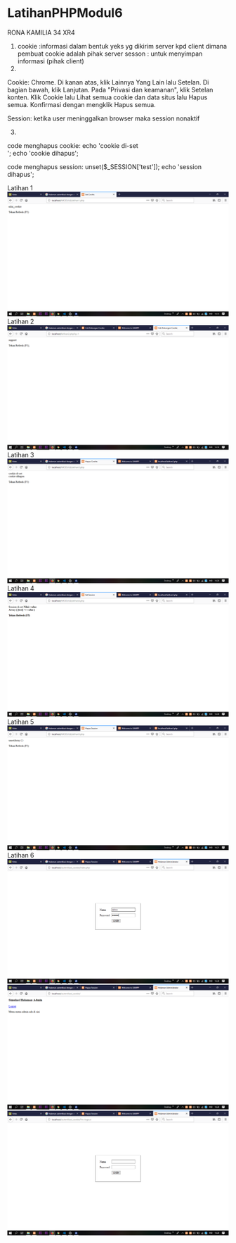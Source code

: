 # LatihanPHPModul6
RONA KAMILIA 34 XR4
1. cookie :informasi dalam bentuk yeks yg dikirim server kpd client dimana pembuat cookie adalah pihak server
   sesson : untuk menyimpan informasi (pihak client)
2.
Cookie:
Chrome.
Di kanan atas, klik Lainnya Yang Lain lalu Setelan.
Di bagian bawah, klik Lanjutan.
Pada "Privasi dan keamanan", klik Setelan konten.
Klik Cookie lalu Lihat semua cookie dan data situs lalu Hapus semua.
Konfirmasi dengan mengklik Hapus semua.

Session:
ketika user meninggalkan browser maka session nonaktif

3. 
code menghapus cookie:
echo 'cookie di-set <br/>';
echo 'cookie dihapus';


code menghapus session:
unset($_SESSION['test']);
    echo 'session dihapus';


Latihan 1
![alt text](https://github.com/ronakamilia27rpl/LatihanPHPModul6/blob/master/latihan1.png)
Latihan 2
![alt text](https://github.com/ronakamilia27rpl/LatihanPHPModul6/blob/master/latihan2.png)
Latihan 3
![alt text](https://github.com/ronakamilia27rpl/LatihanPHPModul6/blob/master/latihan3.png)
Latihan 4
![alt text](https://github.com/ronakamilia27rpl/LatihanPHPModul6/blob/master/latihan4.png)
Latihan 5
![alt text](https://github.com/ronakamilia27rpl/LatihanPHPModul6/blob/master/latihan5.png)
Latihan 6
![alt text](https://github.com/ronakamilia27rpl/LatihanPHPModul6/blob/master/latihan6.1.png)
![alt text](https://github.com/ronakamilia27rpl/LatihanPHPModul6/blob/master/latihan6.3.png)
![alt text](https://github.com/ronakamilia27rpl/LatihanPHPModul6/blob/master/latihan6.4.png)
